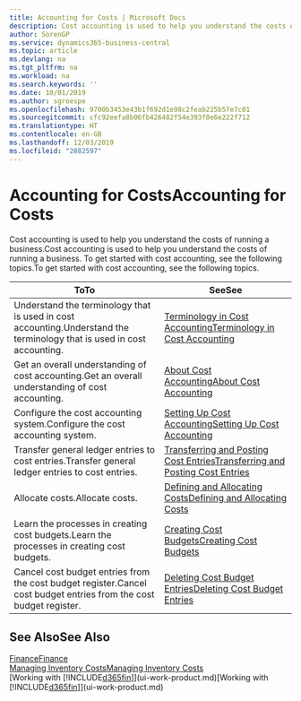 ```yaml
---
title: Accounting for Costs | Microsoft Docs
description: Cost accounting is used to help you understand the costs of running a business. To get started with cost accounting, see the following topics.
author: SorenGP
ms.service: dynamics365-business-central
ms.topic: article
ms.devlang: na
ms.tgt_pltfrm: na
ms.workload: na
ms.search.keywords: ''
ms.date: 10/01/2019
ms.author: sgroespe
ms.openlocfilehash: 9700b3453e43b1f692d1e98c2feab225b57e7c01
ms.sourcegitcommit: cfc92eefa8b06fb426482f54e393f0e6e222f712
ms.translationtype: HT
ms.contentlocale: en-GB
ms.lasthandoff: 12/03/2019
ms.locfileid: "2882597"
---
```

# <a name="accounting-for-costs"></a><span data-ttu-id="02d92-104">Accounting for Costs</span><span class="sxs-lookup"><span data-stu-id="02d92-104">Accounting for Costs</span></span>
<span data-ttu-id="02d92-105">Cost accounting is used to help you understand the costs of running a business.</span><span class="sxs-lookup"><span data-stu-id="02d92-105">Cost accounting is used to help you understand the costs of running a business.</span></span> <span data-ttu-id="02d92-106">To get started with cost accounting, see the following topics.</span><span class="sxs-lookup"><span data-stu-id="02d92-106">To get started with cost accounting, see the following topics.</span></span>  

|<span data-ttu-id="02d92-107">To</span><span class="sxs-lookup"><span data-stu-id="02d92-107">To</span></span>|<span data-ttu-id="02d92-108">See</span><span class="sxs-lookup"><span data-stu-id="02d92-108">See</span></span>|  
|--------|---------|  
|<span data-ttu-id="02d92-109">Understand the terminology that is used in cost accounting.</span><span class="sxs-lookup"><span data-stu-id="02d92-109">Understand the terminology that is used in cost accounting.</span></span>|[<span data-ttu-id="02d92-110">Terminology in Cost Accounting</span><span class="sxs-lookup"><span data-stu-id="02d92-110">Terminology in Cost Accounting</span></span>](finance-terminology-in-cost-accounting.md)|  
|<span data-ttu-id="02d92-111">Get an overall understanding of cost accounting.</span><span class="sxs-lookup"><span data-stu-id="02d92-111">Get an overall understanding of cost accounting.</span></span>|[<span data-ttu-id="02d92-112">About Cost Accounting</span><span class="sxs-lookup"><span data-stu-id="02d92-112">About Cost Accounting</span></span>](finance-about-cost-accounting.md)|  
|<span data-ttu-id="02d92-113">Configure the cost accounting system.</span><span class="sxs-lookup"><span data-stu-id="02d92-113">Configure the cost accounting system.</span></span>|[<span data-ttu-id="02d92-114">Setting Up Cost Accounting</span><span class="sxs-lookup"><span data-stu-id="02d92-114">Setting Up Cost Accounting</span></span>](finance-set-up-cost-accounting.md)|  
|<span data-ttu-id="02d92-115">Transfer general ledger entries to cost entries.</span><span class="sxs-lookup"><span data-stu-id="02d92-115">Transfer general ledger entries to cost entries.</span></span>|[<span data-ttu-id="02d92-116">Transferring and Posting Cost Entries</span><span class="sxs-lookup"><span data-stu-id="02d92-116">Transferring and Posting Cost Entries</span></span>](finance-transfer-and-post-cost-entries.md)|  
|<span data-ttu-id="02d92-117">Allocate costs.</span><span class="sxs-lookup"><span data-stu-id="02d92-117">Allocate costs.</span></span>|[<span data-ttu-id="02d92-118">Defining and Allocating Costs</span><span class="sxs-lookup"><span data-stu-id="02d92-118">Defining and Allocating Costs</span></span>](finance-define-and-allocate-costs.md)|  
|<span data-ttu-id="02d92-119">Learn the processes in creating cost budgets.</span><span class="sxs-lookup"><span data-stu-id="02d92-119">Learn the processes in creating cost budgets.</span></span>|[<span data-ttu-id="02d92-120">Creating Cost Budgets</span><span class="sxs-lookup"><span data-stu-id="02d92-120">Creating Cost Budgets</span></span>](finance-create-cost-budgets.md)|
|<span data-ttu-id="02d92-121">Cancel cost budget entries from the cost budget register.</span><span class="sxs-lookup"><span data-stu-id="02d92-121">Cancel cost budget entries from the cost budget register.</span></span>|[<span data-ttu-id="02d92-122">Deleting Cost Budget Entries</span><span class="sxs-lookup"><span data-stu-id="02d92-122">Deleting Cost Budget Entries</span></span>](finance-how-to-delete-cost-budget-entries.md)| 


## <a name="see-also"></a><span data-ttu-id="02d92-123">See Also</span><span class="sxs-lookup"><span data-stu-id="02d92-123">See Also</span></span>  
[<span data-ttu-id="02d92-124">Finance</span><span class="sxs-lookup"><span data-stu-id="02d92-124">Finance</span></span>](finance.md)  
[<span data-ttu-id="02d92-125">Managing Inventory Costs</span><span class="sxs-lookup"><span data-stu-id="02d92-125">Managing Inventory Costs</span></span>](finance-manage-inventory-costs.md)  
<span data-ttu-id="02d92-126">[Working with [!INCLUDE[d365fin](includes/d365fin_md.md)]](ui-work-product.md)</span><span class="sxs-lookup"><span data-stu-id="02d92-126">[Working with [!INCLUDE[d365fin](includes/d365fin_md.md)]](ui-work-product.md)</span></span>
